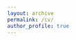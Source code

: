 ```yaml
---
layout: archive
permalink: /cv/
author_profile: true
---
```

<a href="files/Resume-Inderjeet.pdf" class="image fit"><img src="images/marr_pic.jpg" alt=""></a>
